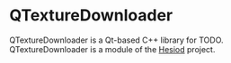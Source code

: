 # QTextureDownloader

QTextureDownloader is a Qt-based C++ library for TODO. QTextureDownloader is a module of the [Hesiod](https://github.com/otto-link/Hesiod) project. 
